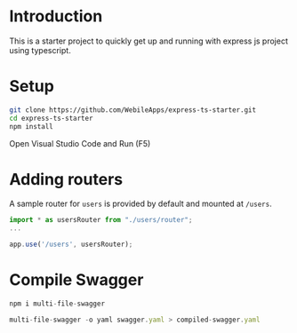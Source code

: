 # Introduction
This is a starter project to quickly get up and running with express js project using typescript.

# Setup
```sh
git clone https://github.com/WebileApps/express-ts-starter.git
cd express-ts-starter
npm install
```
Open Visual Studio Code and Run (F5)

# Adding routers

A sample router for `users` is provided by default and mounted at `/users`.
```typescript
import * as usersRouter from "./users/router";
...

app.use('/users', usersRouter);

```
# Compile Swagger
```typescript
npm i multi-file-swagger

multi-file-swagger -o yaml swagger.yaml > compiled-swagger.yaml